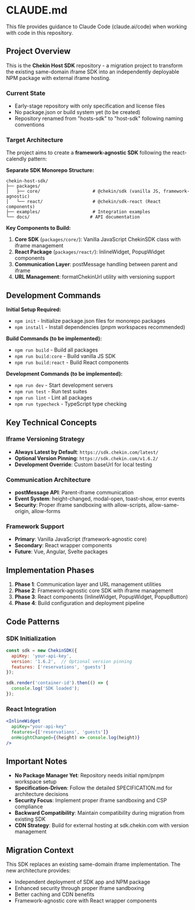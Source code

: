 # CLAUDE.md

This file provides guidance to Claude Code (claude.ai/code) when working with code in this repository.

## Project Overview

This is the **Chekin Host SDK** repository - a migration project to transform the existing same-domain iframe SDK into an independently deployable NPM package with external iframe hosting.

### Current State
- Early-stage repository with only specification and license files
- No package.json or build system yet (to be created)
- Repository renamed from "hosts-sdk" to "host-sdk" following naming conventions

### Target Architecture
The project aims to create a **framework-agnostic SDK** following the react-calendly pattern:

**Separate SDK Monorepo Structure:**
```
chekin-host-sdk/
├── packages/
│   ├── core/                    # @chekin/sdk (vanilla JS, framework-agnostic)
│   └── react/                   # @chekin/sdk-react (React components)
├── examples/                    # Integration examples
└── docs/                       # API documentation
```

**Key Components to Build:**
1. **Core SDK** (`packages/core/`): Vanilla JavaScript ChekinSDK class with iframe management
2. **React Package** (`packages/react/`): InlineWidget, PopupWidget components
3. **Communication Layer**: postMessage handling between parent and iframe
4. **URL Management**: formatChekinUrl utility with versioning support

## Development Commands

**Initial Setup Required:**
- `npm init` - Initialize package.json files for monorepo packages
- `npm install` - Install dependencies (pnpm workspaces recommended)

**Build Commands (to be implemented):**
- `npm run build` - Build all packages
- `npm run build:core` - Build vanilla JS SDK
- `npm run build:react` - Build React components

**Development Commands (to be implemented):**
- `npm run dev` - Start development servers
- `npm run test` - Run test suites
- `npm run lint` - Lint all packages
- `npm run typecheck` - TypeScript type checking

## Key Technical Concepts

### Iframe Versioning Strategy
- **Always Latest by Default**: `https://sdk.chekin.com/latest/`
- **Optional Version Pinning**: `https://sdk.chekin.com/v1.6.2/`
- **Development Override**: Custom baseUrl for local testing

### Communication Architecture
- **postMessage API**: Parent-iframe communication
- **Event System**: height-changed, modal-open, toast-show, error events
- **Security**: Proper iframe sandboxing with allow-scripts, allow-same-origin, allow-forms

### Framework Support
- **Primary**: Vanilla JavaScript (framework-agnostic core)
- **Secondary**: React wrapper components
- **Future**: Vue, Angular, Svelte packages

## Implementation Phases

1. **Phase 1**: Communication layer and URL management utilities
2. **Phase 2**: Framework-agnostic core SDK with iframe management
3. **Phase 3**: React components (InlineWidget, PopupWidget, PopupButton)
4. **Phase 4**: Build configuration and deployment pipeline

## Code Patterns

### SDK Initialization
```javascript
const sdk = new ChekinSDK({
  apiKey: 'your-api-key',
  version: '1.6.2',  // Optional version pinning
  features: ['reservations', 'guests']
});

sdk.render('container-id').then(() => {
  console.log('SDK loaded');
});
```

### React Integration
```jsx
<InlineWidget
  apiKey="your-api-key"
  features={['reservations', 'guests']}
  onHeightChanged={(height) => console.log(height)}
/>
```

## Important Notes

- **No Package Manager Yet**: Repository needs initial npm/pnpm workspace setup
- **Specification-Driven**: Follow the detailed SPECIFICATION.md for architecture decisions
- **Security Focus**: Implement proper iframe sandboxing and CSP compliance
- **Backward Compatibility**: Maintain compatibility during migration from existing SDK
- **CDN Strategy**: Build for external hosting at sdk.chekin.com with version management

## Migration Context

This SDK replaces an existing same-domain iframe implementation. The new architecture provides:
- Independent deployment of SDK app and NPM package
- Enhanced security through proper iframe sandboxing
- Better caching and CDN benefits
- Framework-agnostic core with React wrapper components